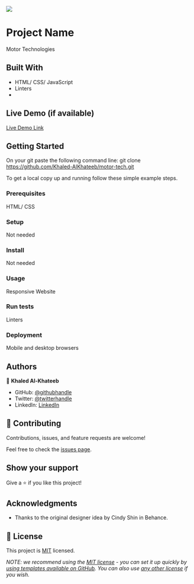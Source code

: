 ![](https://img.shields.io/badge/Microverse-blueviolet)

# Project Name

Motor Technologies


## Built With

- HTML/ CSS/ JavaScript
- Linters
- 

## Live Demo (if available)

[Live Demo Link](https://livedemo.com)


## Getting Started
On your git paste the following command line:
git clone https://github.com/Khaled-AlKhateeb/motor-tech.git

To get a local copy up and running follow these simple example steps.

### Prerequisites
HTML/ CSS
### Setup
Not needed
### Install
Not needed
### Usage
Responsive Website
### Run tests
Linters
### Deployment
Mobile and desktop browsers


## Authors

👤 **Khaled Al-Khateeb**

- GitHub: [@githubhandle](https://github.com/Khaled-AlKhateeb)
- Twitter: [@twitterhandle](https://twitter.com/KhaledA93751489)
- LinkedIn: [LinkedIn](https://www.linkedin.com/in/khaled-al-khateeb-3a1013247/)


## 🤝 Contributing

Contributions, issues, and feature requests are welcome!

Feel free to check the [issues page](https://github.com/Khaled-AlKhateeb/motor-tech/issues).

## Show your support

Give a ⭐️ if you like this project!

## Acknowledgments

- Thanks to the original designer idea by Cindy Shin in Behance.


## 📝 License

This project is [MIT](./LICENSE) licensed.

_NOTE: we recommend using the [MIT license](https://choosealicense.com/licenses/mit/) - you can set it up quickly by [using templates available on GitHub](https://docs.github.com/en/communities/setting-up-your-project-for-healthy-contributions/adding-a-license-to-a-repository). You can also use [any other license](https://choosealicense.com/licenses/) if you wish._
